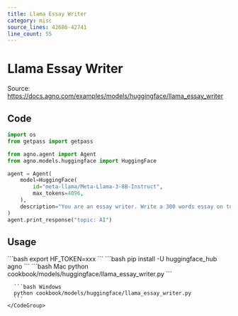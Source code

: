 ```yaml
---
title: Llama Essay Writer
category: misc
source_lines: 42686-42741
line_count: 55
---
```


# Llama Essay Writer
Source: https://docs.agno.com/examples/models/huggingface/llama_essay_writer



## Code

```python cookbook/models/huggingface/llama_essay_writer.py
import os
from getpass import getpass

from agno.agent import Agent
from agno.models.huggingface import HuggingFace

agent = Agent(
    model=HuggingFace(
        id="meta-llama/Meta-Llama-3-8B-Instruct",
        max_tokens=4096,
    ),
    description="You are an essay writer. Write a 300 words essay on topic that will be provided by user",
)
agent.print_response("topic: AI")
```

## Usage

<Steps>
  <Snippet file="create-venv-step.mdx" />

  <Step title="Set your API key">
    ```bash
    export HF_TOKEN=xxx
    ```
  </Step>

  <Step title="Install libraries">
    ```bash
    pip install -U huggingface_hub agno
    ```
  </Step>

  <Step title="Run Agent">
    <CodeGroup>
      ```bash Mac
      python cookbook/models/huggingface/llama_essay_writer.py
      ```

      ```bash Windows
      python cookbook/models/huggingface/llama_essay_writer.py
      ```
    </CodeGroup>
  </Step>
</Steps>


